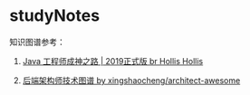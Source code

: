 # studyNotes
知识图谱参考：

1. [Java 工程师成神之路 | 2019正式版 br Hollis  Hollis](https://mp.weixin.qq.com/s/hlAn6NPR1w-MAwqghX1FPg)

2. [后端架构师技术图谱 by xingshaocheng/architect-awesome](https://github.com/xingshaocheng/architect-awesome)
